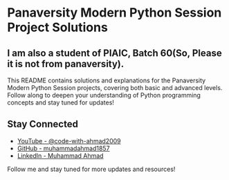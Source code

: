 # Panaversity Modern Python Session Project Solutions

## I am also a student of PIAIC, Batch 60(So, Please it is not from panaversity).

This README contains solutions and explanations for the Panaversity Modern Python Session projects, covering both basic and advanced levels. Follow along to deepen your understanding of Python programming concepts and stay tuned for updates!

## Stay Connected

- [YouTube - @code-with-ahmad2009](https://youtube.com/@code-with-ahmad2009)
- [GitHub - muhammadahmad1857](https://github.com/muhammadahmad1857)
- [LinkedIn - Muhammad Ahmad](https://www.linkedin.com/in/muhammadAhmadJawad/)

Follow me and stay tuned for more updates and resources!
